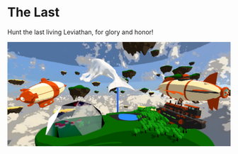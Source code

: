 # The Last

Hunt the last living Leviathan, for glory and honor!

![Screenshot](./resources/screenshot.001.JPG)
